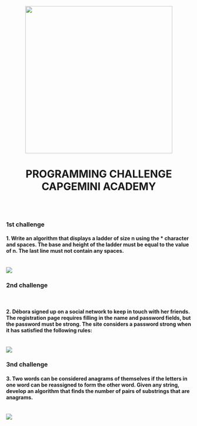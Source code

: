 
<div align="center">
<img src="https://user-images.githubusercontent.com/89888583/154778921-1304e5dd-ae9a-48c0-ba6b-a4ab1bc2ea85.jpg" width="400px" />
</div>

<div align="center">
<h1>PROGRAMMING CHALLENGE  CAPGEMINI ACADEMY</h1>
</div

<br>
<br>
<br>

<p><h3> 1st challenge </h3> </p>

<p><h4>1. Write an algorithm that displays a ladder of size n using the * character and spaces. 
The base and height of the ladder must be equal to the value of n. The last line must not contain any spaces.
</h4> </p>
<br>

<img src="https://user-images.githubusercontent.com/89888583/154783422-24a949dd-cd6b-403b-b704-5ef7241c631c.gif" />

<br>

<p><h3> 2nd challenge </h3> </p>
<br>
<p><h4>2. Débora signed up on a social network to keep in touch with her friends. The registration page requires 
filling in the name and password fields, but the password must be strong. 
The site considers a password strong when it has satisfied the following rules:
</h4> </p>
<br>
<img src="https://user-images.githubusercontent.com/89888583/154783619-a2c9ff70-ae31-4c69-bf3a-29f3415341aa.gif" />

<p><h3> 3nd challenge </h3> </p>

<p><h4>3. Two words can be considered anagrams of themselves if the letters in one word can be reassigned to form the other word. 
Given any string, develop an algorithm that finds the number of pairs of substrings that are anagrams.
</h4> </p>
<br>

<img src="https://user-images.githubusercontent.com/89888583/154783706-41bcf76b-3679-4887-bc7c-d3c0c51219f7.gif" />









